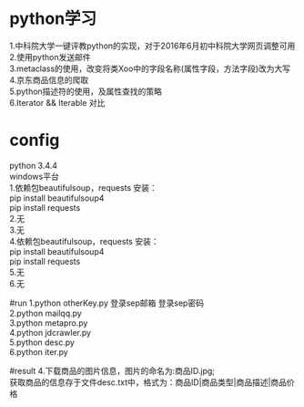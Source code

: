 # python学习
1.中科院大学一键评教python的实现，对于2016年6月初中科院大学网页调整可用<br /> 
2.使用python发送邮件<br /> 
3.metaclass的使用，改变将类Xoo中的字段名称(属性字段，方法字段)改为大写<br />
4.京东商品信息的爬取<br />
5.python描述符的使用，及属性查找的策略<br />
6.Iterator && Iterable 对比<br />

# config
python 3.4.4<br /> 
windows平台<br /> 
1.依赖包beautifulsoup，requests 安装：<br /> 
  pip install beautifulsoup4<br /> 
  pip install requests<br /> 
2.无<br /> 
3.无<br />
4.依赖包beautifulsoup，requests 安装：<br /> 
  pip install beautifulsoup4<br /> 
  pip install requests<br /> 
5.无<br />
6.无<br />

#run
1.python otherKey.py 登录sep邮箱 登录sep密码<br /> 
2.python mailqq.py<br /> 
3.python metapro.py<br />
4.python jdcrawler.py<br />
5.python desc.py<br />
6.python iter.py

#result
4.下载商品的图片信息，图片的命名为:商品ID.jpg;<br />
  获取商品的信息存于文件desc.txt中，格式为：商品ID|商品类型|商品描述|商品价格
